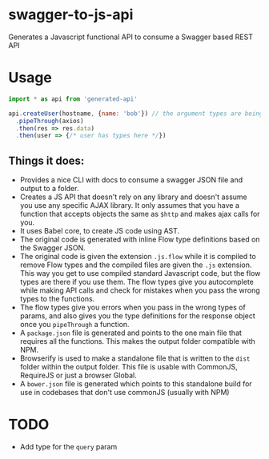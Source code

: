# swagger-to-js-api
Generates a Javascript functional API to consume a Swagger based REST API

# Usage

```js
import * as api from 'generated-api'

api.createUser(hostname, {name: 'bob'}) // the argument types are being checked here
  .pipeThrough(axios)
  .then(res => res.data)
  .then(user => {/* user has types here */})
```

## Things it does:
- Provides a nice CLI with docs to consume a swagger JSON file and output to a folder.
- Creates a JS API that doesn't rely on any library and doesn't assume you use
  any specific AJAX library.
  It only assumes that you have a function that accepts objects the same as `$http` and makes ajax calls for you.
- It uses Babel core, to create JS code using AST.
- The original code is generated with inline Flow type definitions based on the Swagger JSON.
- The original code is given the extension `.js.flow` while it is compiled to remove Flow types
  and the compiled files are given the `.js` extension.
  This way you get to use compiled standard Javascript code, but the flow types are there if you
  use them.
  The flow types give you autocomplete while making API calls and check for mistakes when you pass the wrong types to the functions.
- The flow types give you errors when you pass in the wrong types of params, and also gives you
  the type definitions for the response object once you `pipeThrough` a function.
- A `package.json` file is generated and points to the one main file that requires all the
  functions. This makes the output folder compatible with NPM.
- Browserify is used to make a standalone file that is written to the `dist` folder within
  the output folder. This file is usable with CommonJS, RequireJS or just a browser Global.
- A `bower.json` file is generated which points to this standalone build for use in codebases
  that don't use commonJS (usually with NPM)

# TODO

- Add type for the `query` param
